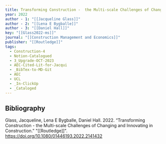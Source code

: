 ```yaml
---
title: Transforming Construction -  the Multi-scale Challenges of Changing and Innovating in Construction
year: 2022
author - 1: "[[Jacqueline Glass]]"
author - 2: "[[Lena E Bygballe]]"
author - 3: "[[Daniel Hall]]"
key: "[[Glass2022-ms]]"
journal: "[[Construction Management and Economics]]"
publisher: "[[Routledge]]"
tags:
  - Construction-4
  - Notion-Catalogued
  - 3_Upgrade-OCT-2023
  - AEC-Cited-Lit-for-Jacqui
  - _BibTex-to-MD-Git
  - AEC
  - UCL
  - _In-ClickUp
  - _Cataloged
---
```


## Bibliography
Glass, Jacqueline, Lena E Bygballe, Daniel Hall. 2022. “Transforming Construction -  the Multi-scale Challenges of Changing and Innovating in Construction.” "[[Routledge]]". https://doi.org/10.1080/01446193.2022.2141432